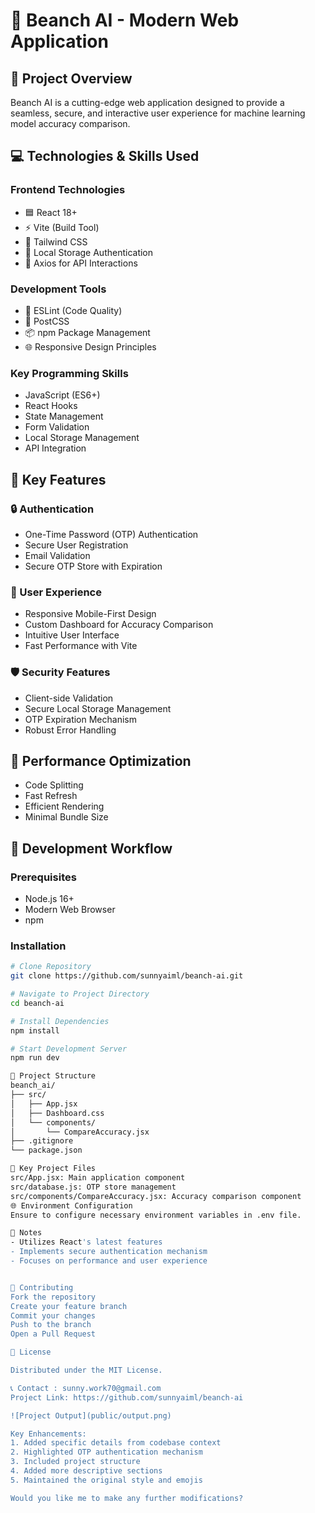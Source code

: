 # 🚀 Beanch AI - Modern Web Application

## 🌟 Project Overview

Beanch AI is a cutting-edge web application designed to provide a seamless, secure, and interactive user experience for machine learning model accuracy comparison.

## 💻 Technologies & Skills Used

### Frontend Technologies
- 🟦 React 18+
- ⚡ Vite (Build Tool)
- 🎨 Tailwind CSS
- 🔐 Local Storage Authentication
- 📡 Axios for API Interactions

### Development Tools
- 🧰 ESLint (Code Quality)
- 🔧 PostCSS
- 📦 npm Package Management
- 🌐 Responsive Design Principles

### Key Programming Skills
- JavaScript (ES6+)
- React Hooks
- State Management
- Form Validation
- Local Storage Management
- API Integration

## 🌈 Key Features

### 🔒 Authentication
- One-Time Password (OTP) Authentication
- Secure User Registration
- Email Validation
- Secure OTP Store with Expiration

### 🎯 User Experience
- Responsive Mobile-First Design
- Custom Dashboard for Accuracy Comparison
- Intuitive User Interface
- Fast Performance with Vite

### 🛡️ Security Features
- Client-side Validation
- Secure Local Storage Management
- OTP Expiration Mechanism
- Robust Error Handling

## 🚀 Performance Optimization
- Code Splitting
- Fast Refresh
- Efficient Rendering
- Minimal Bundle Size

## 🔧 Development Workflow

### Prerequisites
- Node.js 16+
- Modern Web Browser
- npm

### Installation
```bash
# Clone Repository
git clone https://github.com/sunnyaiml/beanch-ai.git

# Navigate to Project Directory
cd beanch-ai

# Install Dependencies
npm install

# Start Development Server
npm run dev

📂 Project Structure
beanch_ai/
├── src/
│   ├── App.jsx
│   ├── Dashboard.css
│   └── components/
│       └── CompareAccuracy.jsx
├── .gitignore
└── package.json

🔑 Key Project Files
src/App.jsx: Main application component
src/database.js: OTP store management
src/components/CompareAccuracy.jsx: Accuracy comparison component
🌐 Environment Configuration
Ensure to configure necessary environment variables in .env file.

📝 Notes
- Utilizes React's latest features
- Implements secure authentication mechanism
- Focuses on performance and user experience


🤝 Contributing
Fork the repository
Create your feature branch
Commit your changes
Push to the branch
Open a Pull Request

📄 License

Distributed under the MIT License.

📞 Contact : sunny.work70@gmail.com
Project Link: https://github.com/sunnyaiml/beanch-ai

![Project Output](public/output.png)

Key Enhancements:
1. Added specific details from codebase context
2. Highlighted OTP authentication mechanism
3. Included project structure
4. Added more descriptive sections
5. Maintained the original style and emojis

Would you like me to make any further modifications?
